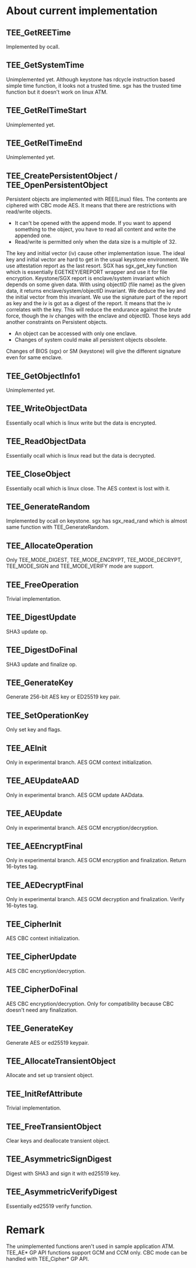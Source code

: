 About current implementation
============================

## TEE_GetREETime
Implemented by ocall.

## TEE_GetSystemTime
Unimplemented yet.  Although keystone has rdcycle instruction based simple time function, it looks not a trusted time.  sgx has the trusted time function but it doesn't work on linux ATM.

## TEE_GetRelTimeStart
Unimplemented yet.

## TEE_GetRelTimeEnd
Unimplemented yet.

## TEE_CreatePersistentObject / TEE_OpenPersistentObject

Persistent objects are implemented with REE(Linux) files. The contents are ciphered with CBC mode AES. It means that there are restrictions with read/write objects.

* It can't be opened with the append mode. If you want to append something to the object, you have to read all content and write the appended one.
* Read/write is permitted only when the data size is a multiple of 32.

The key and initial vector (iv) cause other implementation issue.  The ideal key and initial vector are hard to get in the usual keystone environment.  We use attestation report as the last resort.  SGX has sgx_get_key function which is essentially EGETKEY/EREPORT wrapper and use it for file encryption.  Keystone/SGX report is enclave/system invariant which depends on some given data.  With using objectID (file name) as the given data, it returns enclave/system/objectID invariant.  We deduce the key and the initial vector from this invariant.
We use the signature part of the report as key and the iv is got as a digest of the report.  It means that the iv correlates with the key.  This will reduce the endurance against the brute force, though the iv changes with the enclave and objectID.
Those keys add another constraints on Persistent objects. 

* An object can be accessed with only one enclave.
* Changes of system could make all persistent objects obsolete.

Changes of BIOS (sgx) or SM (keystone) will give the different signature even for same enclave.

## TEE_GetObjectInfo1
Unimplemented yet.

## TEE_WriteObjectData
Essentially ocall which is linux write but the data is encrypted.

## TEE_ReadObjectData
Essentially ocall which is linux read but the data is decrypted.

## TEE_CloseObject
Essentially ocall which is linux close. The AES context is lost with it.

## TEE_GenerateRandom
Implemented by ocall on keystone. sgx has sgx_read_rand which is almost same function with TEE_GenerateRandom.

## TEE_AllocateOperation
Only TEE_MODE_DIGEST, TEE_MODE_ENCRYPT, TEE_MODE_DECRYPT, TEE_MODE_SIGN and TEE_MODE_VERIFY mode are support.

## TEE_FreeOperation
Trivial implementation.

## TEE_DigestUpdate
SHA3 update op.

## TEE_DigestDoFinal
SHA3 update and finalize op.

## TEE_GenerateKey
Generate 256-bit AES key or ED25519 key pair.

## TEE_SetOperationKey
Only set key and flags.

## TEE_AEInit
Only in experimental branch. AES GCM context initialization.

## TEE_AEUpdateAAD
Only in experimental branch. AES GCM update AADdata.

## TEE_AEUpdate
Only in experimental branch. AES GCM encryption/decryption.

## TEE_AEEncryptFinal
Only in experimental branch. AES GCM encryption and finalization. Return 16-bytes tag.

## TEE_AEDecryptFinal
Only in experimental branch. AES GCM decryption and finalization. Verify 16-bytes tag.

## TEE_CipherInit
AES CBC context initialization.

## TEE_CipherUpdate
AES CBC encryption/decryption.

## TEE_CipherDoFinal
AES CBC encryption/decryption. Only for compatibility because CBC doesn't need any finalization.

## TEE_GenerateKey
Generate AES or ed25519 keypair.

## TEE_AllocateTransientObject
Allocate and set up transient object.

## TEE_InitRefAttribute
Trivial implementation.

## TEE_FreeTransientObject
Clear keys and deallocate transient object.

## TEE_AsymmetricSignDigest
Digest with SHA3 and sign it with ed25519 key.

## TEE_AsymmetricVerifyDigest
Essentially ed25519 verify function.

# Remark

The unimplemented functions aren't used in sample application ATM.
TEE_AE* GP API functions support GCM and CCM only. CBC mode can be handled with TEE_Cipher* GP API.
